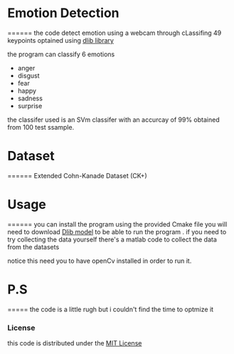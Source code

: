 # Emotion Detection
======
the code detect emotion using a webcam through cLassifing 49 keypoints optained using [dlib library](http://dlib.net/)

the program can classify 6 emotions 
* anger
* disgust
* fear
* happy
* sadness
* surprise

the classifer used is an SVm classifer with an accurcay of 99% 
obtained from 100 test ssample.
# Dataset
======
Extended Cohn-Kanade Dataset (CK+)

# Usage 
======
you can install the program using the provided Cmake file
you will need to download [Dlib model](http://dlib.net/files/shape_predictor_68_face_landmarks.dat.bz2)
to be able to run the program . 
if you need to try collecting the data yourself 
there's a matlab code to collect the data from the datasets

notice this need you to have openCv installed in order to run it.
# P.S
=====
the code is a little rugh but i couldn't find the time to optmize it  

### License ###

this code  is distributed under the [MIT License](http://www.opensource.org/licenses/MIT)
